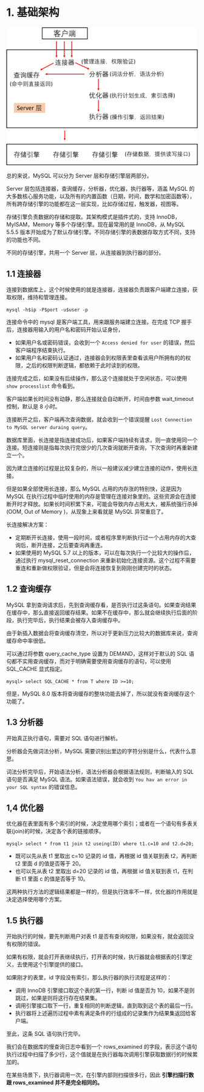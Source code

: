 # 1. 基础架构

![MySQL的基本架构示意图](images/MySQL的基本架构示意图.jpg)

总的来说，MySQL 可以分为 Server 层和存储引擎层两部分。

Server 层包括连接器，查询缓存，分析器，优化器，执行器等，涵盖 MySQL 的大多数核心服务功能，以及所有的内置函数（日期，时间，数学和加密函数等），所有跨存储引擎的功能都在这一层实现，比如存储过程，触发器，视图等。

存储引擎负责数据的存储和提取。其架构模式是插件式的，支持 InnoDB，MyISAM，Memory 等多个存储引擎。现在最常用的是 InnoDB，从 MySQL 5.5.5 版本开始成为了默认存储引擎。不同存储引擎的表数据存取方式不同，支持的功能也不同。

不同的存储引擎，共用一个 Server 层，从连接器到执行器的部分。

## 1.1 连接器

连接到数据库上，这个时候使用的就是连接器，连接器负责跟客户端建立连接，获取权限，维持和管理连接。

`mysql -h$ip -P$port -u$user -p`

连接命令中的 mysql 是客户端工具，用来跟服务端建立连接。在完成 TCP 握手后，连接器用输入的用户名和密码开始认证身份，

+ 如果用户名或密码错误，会收到一个 `Access denied for user` 的错误，然后客户端程序结束执行。
+ 如果用户名和密码认证通过，连接器会到权限表里查看该用户所拥有的的权限，之后的权限判断逻辑，都依赖于此时读到的权限。

连接完成之后，如果没有后续操作，那么这个连接就处于空闲状态，可以使用 `show processlist` 命令看到。

客户端如果长时间没有动静，那么连接就会自动断开，时间由参数 wait_timeout 控制，默认是 8 小时。

连接断开之后，客户端再次查询数据，就会收到一个错误提醒 `Lost Connection to MySQL server duraing query`。

数据库里面，长连接是指连接成功后，如果客户端持续有请求，则一直使用同一个连接。短连接则是指每次执行完很少的几次查询就断开查询，下次查询时再重新建立一个。

因为建立连接的过程是比较复杂的，所以一般建议减少建立连接的动作，使用长连接。

但是如果全部使用长连接，那么 MySQL 占用的内存涨的特别快，这是因为 MySQL 在执行过程中临时使用的内存是管理在连接对象里的。这些资源会在连接断开时才释放。如果长时间积累下来，可能会导致内存占用太大，被系统强行杀掉(OOM, Out of Memory )，从现象上来看就是 MySQL 异常重启了。

长连接解决方案：
+ 定期断开长连接，使用一段时间，或者程序里判断执行过一个占用内存的大查询后，断开连接，之后要查询再重连。
+ 如果使用的 MySQL 5.7 以上的版本，可以在每次执行一个比较大的操作后，通过执行 mysql_reset_connection 来重新初始化连接资源。这个过程不需要重连和重新做权限验证，但是会将连接恢复到刚刚创建完时的状态。

## 1.2 查询缓存

MySQL 拿到查询请求后，先到查询缓存看，是否执行过这条语句。如果查询结果在缓存中，那么直接返回缓存结果。如果不在缓存中，那么就会继续执行后面的阶段，执行完毕后，执行结果会被存入查询缓存中。

由于新插入数据会将查询缓存清空，所以对于更新压力比较大的数据库来说，查询缓存命中率很低。

可以通过将参数 query_cache_type 设置为 DEMAND，这样对于默认的 SQL 语句都不实用查询缓存，而对于明确需要使用查询缓存的语句，可以使用 SQL_CACHE 显式指定。

`mysql> select SQL_CACHE * from T where ID >=10;`

但是，MySQL 8.0 版本将查询缓存的整块功能去掉了，所以就没有查询缓存这个功能了。

## 1.3 分析器

开始真正执行语句，需要对 SQL 语句进行解析。

分析器会先做词法分析，MySQL 需要识别出里边的字符分别是什么，代表什么意思。

词法分析完毕后，开始语法分析，语法分析器会根据语法规则，判断输入的 SQL 语句是否满足 MySQL 语法。如果语法错误，就会收到 `You hav an error in your SQL syntax` 的错误信息。

## 1,4 优化器

优化器在表里面有多个索引的时候，决定使用哪个索引；或者在一个语句有多表关联(join)的时候，决定各个表的链接顺序。

`mysql> select * from t1 join t2 useing(ID) where t1.c=10 and t2.d=20;`

+ 既可以先从表 t1 里取出 c=10 记录的 id 值，再根据 id 值关联到表 t2，再判断 t2 里面 d 的值是否等于 20。
+ 也可以先从表 t2 里取出 d=20 记录的 id 值，再根据 id 值关联到表 t1，在判断 t1 里面 c 的值是否等于 10。

这两种执行方法的逻辑结果都是一样的，但是执行效率不一样，优化器的作用就是决定选择使用哪个方案。

## 1.5 执行器

开始执行的时候，要先判断用户对表 t1 是否有查询权限，如果没有，就会返回没有权限的错误。

如果有权限，就会打开表继续执行，打开表的时候，执行器就会根据表的引擎定义，去使用这个引擎提供的接口。

如果刚才的表里，id 字段没有索引，那么执行器的执行流程是这样的：

+ 调用 InnoDB 引擎接口取这个表的第一行，判断 id 值是否为 10，如果不是则跳过，如果是则将这行存在结果集。
+ 调用引擎接口取下一行，重复相同的判断逻辑，直到取到这个表的最后一行。
+ 执行器将上述遍历过程中素有满足条件的行组成的记录集作为结果集返回给客户端。

至此，这条 SQL 语句执行完毕。

我们会在数据库的慢查询日志中看到一个 rows_examined 的字段，表示这个语句执行过程中扫描了多少行，这个值就是在执行器每次调用引擎获取数据行的时候累加的。

在某些场景下，执行器调用一次，在引擎内部则扫描很多行，因此 **引擎扫描行数跟 rows_examined 并不是完全相同的。**
